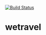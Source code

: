 [![Build Status](https://travis-ci.org/voke1/wetravel.svg?branch=develop)](https://travis-ci.org/voke1/wetravel)
# wetravel